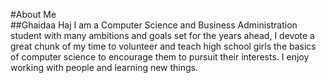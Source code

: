 #About Me  
##Ghaidaa Haj
I am a Computer Science and Business Administration student with many ambitions and goals set for the years ahead, I devote a great chunk of my time to volunteer and teach high school girls the basics of computer science to encourage them to pursuit their interests. I enjoy working with people and learning new things.